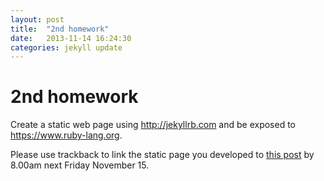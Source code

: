 ```yaml
---
layout: post
title:  "2nd homework"
date:   2013-11-14 16:24:30
categories: jekyll update
---
```


2nd homework
============

Create a static web page using http://jekyllrb.com and be exposed to https://www.ruby-lang.org.

Please use trackback to link the static page you developed to [this post](http://inf-server.inf.uth.gr/mavcourses/texwww/2013/11/05/2nd-homework/ "texwww") by 8.00am next Friday November 15.
